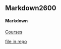 ## Markdown2600

#### Markdown

[Courses](https://courses.missouri.edu/)

[file in repo](../Markdown2600/file1)

